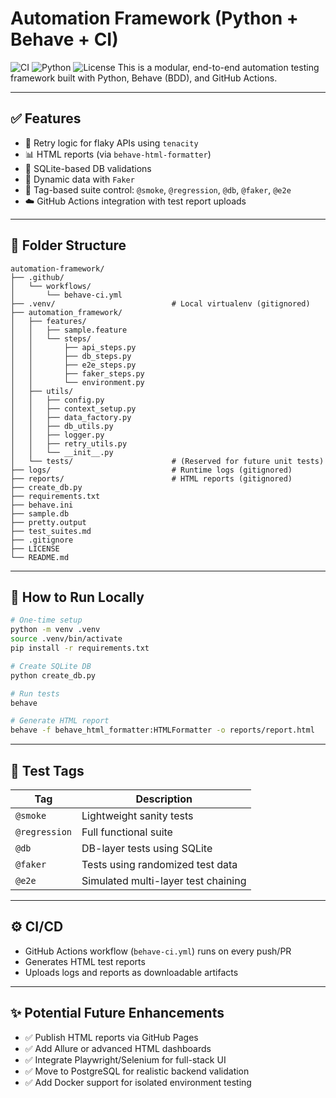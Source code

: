 # Automation Framework (Python + Behave + CI)

![CI](https://github.com/Anshuloo7/automation-framework/actions/workflows/behave-ci.yml/badge.svg)
![Python](https://img.shields.io/badge/python-3.12-blue)
![License](https://img.shields.io/badge/license-MIT-green)
This is a modular, end-to-end automation testing framework built with Python, Behave (BDD), and GitHub Actions.

---

## ✅ Features

* 🔁 Retry logic for flaky APIs using `tenacity`
* 📊 HTML reports (via `behave-html-formatter`)
* 🧱 SQLite-based DB validations
* 🎲 Dynamic data with `Faker`
* 🧪 Tag-based suite control: `@smoke`, `@regression`, `@db`, `@faker`, `@e2e`
* ☁️ GitHub Actions integration with test report uploads

---

## 📂 Folder Structure

```
automation-framework/
├── .github/
│   └── workflows/
│       └── behave-ci.yml
├── .venv/                          # Local virtualenv (gitignored)
├── automation_framework/
│   ├── features/
│   │   ├── sample.feature
│   │   └── steps/
│   │       ├── api_steps.py
│   │       ├── db_steps.py
│   │       ├── e2e_steps.py
│   │       ├── faker_steps.py
│   │       └── environment.py
│   ├── utils/
│   │   ├── config.py
│   │   ├── context_setup.py
│   │   ├── data_factory.py
│   │   ├── db_utils.py
│   │   ├── logger.py
│   │   ├── retry_utils.py
│   │   └── __init__.py
│   └── tests/                      # (Reserved for future unit tests)
├── logs/                           # Runtime logs (gitignored)
├── reports/                        # HTML reports (gitignored)
├── create_db.py
├── requirements.txt
├── behave.ini
├── sample.db
├── pretty.output
├── test_suites.md
├── .gitignore
├── LICENSE
└── README.md
```

---

## 🚀 How to Run Locally

```bash
# One-time setup
python -m venv .venv
source .venv/bin/activate
pip install -r requirements.txt

# Create SQLite DB
python create_db.py

# Run tests
behave

# Generate HTML report
behave -f behave_html_formatter:HTMLFormatter -o reports/report.html
```

---

## 🌿 Test Tags

| Tag           | Description                         |
| ------------- | ----------------------------------- |
| `@smoke`      | Lightweight sanity tests            |
| `@regression` | Full functional suite               |
| `@db`         | DB-layer tests using SQLite         |
| `@faker`      | Tests using randomized test data    |
| `@e2e`        | Simulated multi-layer test chaining |

---

## ⚙️ CI/CD

* GitHub Actions workflow (`behave-ci.yml`) runs on every push/PR
* Generates HTML test reports
* Uploads logs and reports as downloadable artifacts

---

## ✨ Potential Future Enhancements

* ✅ Publish HTML reports via GitHub Pages
* ✅ Add Allure or advanced HTML dashboards
* ✅ Integrate Playwright/Selenium for full-stack UI
* ✅ Move to PostgreSQL for realistic backend validation
* ✅ Add Docker support for isolated environment testing
